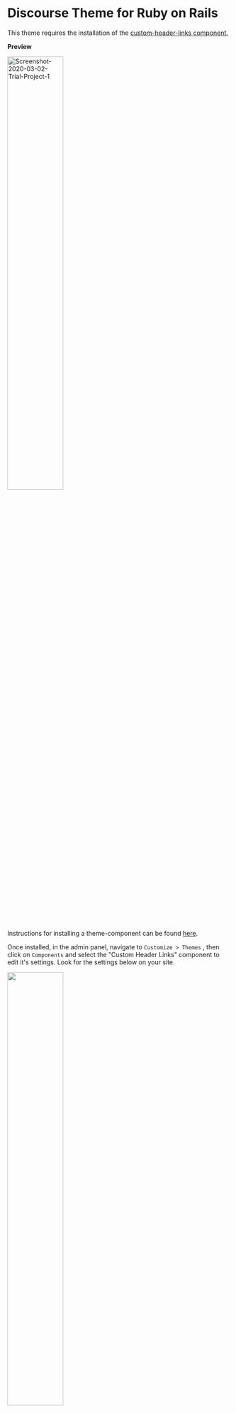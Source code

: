 # Discourse Theme for Ruby on Rails
This theme requires the installation of the [custom-header-links component.](https://meta.discourse.org/t/custom-header-links/90588.)

**Preview**

<img src="https://i.ibb.co/17Q4Nzf/Screenshot-2020-03-02-Trial-Project-1.png" alt="Screenshot-2020-03-02-Trial-Project-1" width="50%" />

Instructions for installing a theme-component can be found [here](https://meta.discourse.org/t/how-do-i-install-a-theme-or-theme-component/63682).

Once installed, in the admin panel, navigate to `Customize > Themes` , then click on `Components` and select the "Custom Header Links" component to edit it's settings. Look for the settings below on your site.

<img src="https://i.ibb.co/Svv3m8S/Screenshot-2020-03-02-Trial-Project.png" width="50%"/>

In the `custom header links` section, remove all current links, and add each of the following rows via `Search or Create...`:
- `Blog, Link to Blog, https://weblog.rubyonrails.org/, vdo, blank, remove`
- `Guides, Link to Guides, https://guides.rubyonrails.org/, vdo, blank, remove`
- `API, Link to API, https://api.rubyonrails.org/, vdo, blank, remove`
- `Ask for help, Link to Stack Overflow, https://stackoverflow.com/questions/tagged/ruby-on-rails, vdo, blank, remove`

Then set `links position` to left.

After these settings are saved, your page should render as designed!
